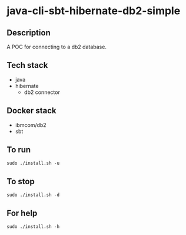 # java-cli-sbt-hibernate-db2-simple

## Description
A POC for connecting to a db2 database.

## Tech stack
- java
- hibernate
  - db2 connector

## Docker stack
- ibmcom/db2
- sbt

## To run
`sudo ./install.sh -u`

## To stop
`sudo ./install.sh -d`

## For help
`sudo ./install.sh -h`